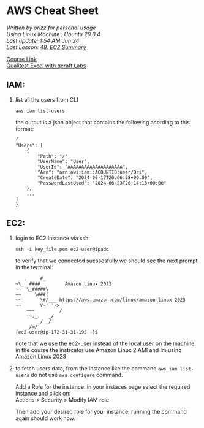# AWS Cheat Sheet
_Written by orizz for personal usage_<br>
_Using Linux Machine : Ubuntu 20.0.4_<br>
_Last update: 1:54 AM Jun 24_<br>
_Last Lesson: [48. EC2 Summary](https://qttechacademy.udemy.com/course/aws-certified-cloud-practitioner-new/learn/lecture/20260612#overview)_

[Course Link](https://qttechacademy.udemy.com/course/aws-certified-cloud-practitioner-new/learn/lecture/20055746?start=135#overview)<br>
[Qualitest Excel with qcraft Labs](https://ibase1-my.sharepoint.com/:x:/r/personal/sharon_baruch_qualitestgroup_com/_layouts/15/doc2.aspx?sourcedoc=%7BE439253B-36E5-4F4A-8934-2BCD3331EE11%7D&file=AWS-%20Cloud%20Practitioner.xlsx&action=default&mobileredirect=true)

## IAM:
1. list all the users from CLI
    ```
    aws iam list-users
    ```
    the output is a json object that contains the following acording to this format:
    ```
    {
    "Users": [
        {
            "Path": "/",
            "UserName": "User",
            "UserId": "AAAAAAAAAAAAAAAAAAAA",
            "Arn": "arn:aws:iam::ACOUNTID:user/Ori",
            "CreateDate": "2024-06-17T20:06:28+00:00",
            "PasswordLastUsed": "2024-06-23T20:14:13+00:00"
        },
        ...
    ]
    }
    ```

## EC2:

1. login to EC2 Instance via ssh:

    ```
    ssh -i key_file.pem ec2-user@ipadd
    ```
    to verify that we connected sucssesfully we should see the next prompt in the terminal:
    ```
       ,     #_
    ~\_  ####_        Amazon Linux 2023
    ~~  \_#####\
    ~~     \###|
    ~~       \#/___ https://aws.amazon.com/linux/amazon-linux-2023
    ~~       V~' '->
        ~~~         /
        ~~._.   _/
            _/ _/
        _/m/'
    [ec2-user@ip-172-31-31-195 ~]$
    ```
    note that we use the ec2-user instead of the local user on the machine.
    in the course the instrcator use Amazon Linux 2 AMI and Im using Amazon Linux 2023

2. to fetch users data, from the instance like the command `aws iam list-users` do not use `aws configure` command.<br>

    Add a Role for the instance. 
in your instaces page select the required instance and click on:<br>
Actions > Security > Modify IAM role

    Then add your desired role for your instance, running the command again should work now.
